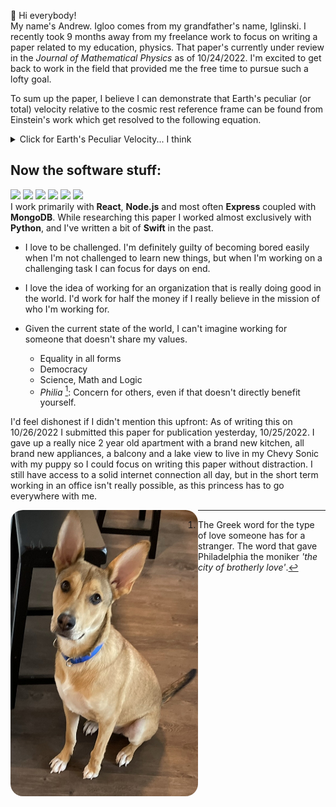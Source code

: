 👋 Hi everybody!  
My name's Andrew. Igloo comes from my grandfather's name, Iglinski. I recently took 9 months away from my freelance work to focus on writing a paper related to my education, physics. That paper's currently under review in the _Journal of Mathematical Physics_ as of 10/24/2022. I'm excited to get back to work in the field that provided me the free time to pursue such a lofty goal.  
  
To sum up the paper, I believe I can demonstrate that Earth's peculiar (or total) velocity relative to the cosmic rest reference frame can be found from Einstein's work which get resolved to the following equation.

<details><summary>Click for Earth's Peculiar Velocity... I think</summary>

$$
\begin{equation}
v_o = c \sqrt{1 - \frac{1}{\left(1 + \frac{g}{r}\right)^2}} \approx 526.6\ \text{km}\ \text{s}^{-1}
\end{equation}
$$
</details>
 
## Now the software stuff:
![](https://img.shields.io/static/v1?label=&message=React&color=blue) ![](https://img.shields.io/static/v1?label=&message=Node.js&color=blue) ![](https://img.shields.io/static/v1?label=&message=MongoDB&color=blue) ![](https://img.shields.io/static/v1?label=&message=Python&color=blue) ![](https://img.shields.io/static/v1?label=&message=Express&color=blue) ![](https://img.shields.io/static/v1?label=&message=Swift&color=blue)  
I work primarily with **React**, **Node.js** and most often **Express** coupled with **MongoDB**. While researching this paper I worked almost exclusively with **Python**, and I've written a bit of **Swift** in the past.  
  
- I love to be challenged. I'm definitely guilty of becoming bored easily when I'm not challenged to learn new things, but when I'm working on a challenging task I can focus for days on end.  

- I love the idea of working for an organization that is really doing good in the world. I'd work for half the money if I really believe in the mission of who I'm working for.
- Given the current state of the world, I can't imagine working for someone that doesn't share my values. 
  - Equality in all forms
  - Democracy
  - Science, Math and Logic
  - _Philia_ [^1]: Concern for others, even if that doesn't directly  benefit yourself.  
     

I'd feel dishonest if I didn't mention this upfront: As of writing this on 10/26/2022 I submitted this paper for publication yesterday, 10/25/2022. I gave up a really nice 2 year old apartment with a brand new kitchen, all brand new appliances, a balcony and a lake view to live in my Chevy Sonic with my puppy so I could focus on writing this paper without distraction. I still have access to a solid internet connection all day, but in the short term working in an office isn't really possible, as this princess has to go everywhere with me.

<img src="./Layla.jpg" width=300 align=left style="border-radius: 20px">


[^1]: The Greek word for the type of love someone has for a stranger. The word that gave Philadelphia the moniker _'the city of brotherly love'_.
